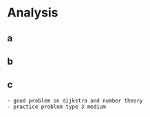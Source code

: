 # Analysis
## a

## b

## c
    - good problem on dijkstra and number theory
    - practice problem type 3 medium
